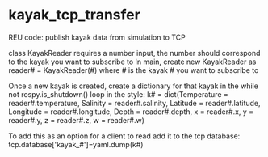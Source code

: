 # kayak_tcp_transfer
REU code: publish kayak data from simulation to TCP


class KayakReader requires a number input, the number should correspond to the kayak you want to subscribe to
In main, create new KayakReader as reader# = KayakReader(#) where # is the kayak # you want to subscribe to

Once a new kayak is created, create a dictionary for that kayak in the while not rospy.is_shutdown() loop in the style:
k# = dict(Temperature = reader#.temperature, Salinity = reader#.salinity, Latitude = reader#.latitude, Longitude = reader#.longitude, Depth = reader#.depth, x = reader#.x, y = reader#.y, z = reader#.z, w = reader#.w)

To add this as an option for a client to read add it to the tcp database:
tcp.database['kayak_#']=yaml.dump(k#)
